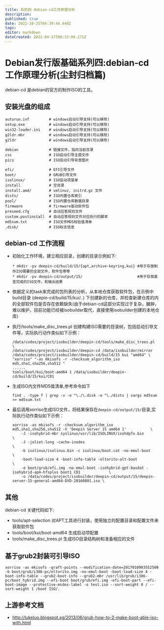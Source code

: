 ```yaml
---
title: 系列四 debian-cd工作原理分析
description: 
published: true
date: 2022-10-25T04:39:44.440Z
tags: 
editor: markdown
dateCreated: 2022-04-27T08:33:00.271Z
---
```


# Debian发行版基础系列四:debian-cd 工作原理分析(尘封归档篇)

debian-cd 是debian的官方的制作ISO的工具。

## 安装光盘的组成

```
autorun.inf         # windows启动引导支持(可以移除) 
setup.exe           # windows启动引导支持(可以移除) 
win32-loader.ini    # windows启动引导支持(可以移除)
g2ldr.mbr           # windows启动引导支持(可以移除)
g2ldr               # windows启动引导支持(可以移除)

debian              # 链接文件，指向当前目录
css                 # ISO启动引导主题文件 
pics                # ISO启动引导背景图片

efi/                # EFI引导文件
boot/               # GRUB引导文件 
isolinux/           # ISO启动项菜单 
install             # 空目录
install.amd/        # vmlinuz, initrd.gz 文件 
dists/              # ISO内置仓库索引
pool/               # ISO内置仓库数据目录
firmware            # firmware驱动软件包
preseed.cfg         # 自动应答规则文件
custom.postinstall  # 自动应答规则文件对应执行的脚本
md5sum.txt          # ISO文件MD5校验值清单
.disk/              # ISO标志信息
```

## debian-cd 工作流程

* 初始化工作环境，建立相应目录，创建的目录示例如下:

    ```
    * mkdir -pv deepin-cd/build/15/{apt,archive-keyring,kui} #用于存放制作ISO需要的全部文件，软件包等等
    * mkdir -pv deepin-cd/output/15/                         #用于存放直至完成的ISO文件，和输出结果
    ```
    
* 依据定义的task来完成的包列表的分析，从本地仓库获取软件包，在示例中build目录 (deepin-cd/build/15/kui/..) 下创建新的仓库，并检查新建仓库的内的全部软件包是否存在依赖缺失(由于debian-cd这部分实现过于复杂，臃肿，难以维护，目前功能已经被isobuilder取代，直接使用isobuilder创建的本地仓库)
* 执行/tools/make_disc_trees.pl 创建构建ISO需要的目录树，包括启动引导文件等，实际执行动作类似如下示例：

    ```
    /data/codes/project/isobuilder/deepin-cd/tools/make_disc_trees.pl                                                              \
    /data/codes/project/isobuilder/deepin-cd /data/isobuilder/mirror /data/codes/project/isobuilder/deepin-cd/build/15 kui "amd64" \
    "xorriso" "-as mkisofs -r -checksum_algorithm_iso md5,sha1,sha256,sha512 "
    ......
    tools/boot/kui/boot-amd64 1 /data/isobuilder/deepin-cd/build/15/kui/CD1
    ```

* 生成ISO内文件MD5值清单,参考命令如下

    ```
    find . -type f | grep -v -e ^\./\.disk -e ^\./dists | xargs md5sum >> md5sum.txt
    ```

* 最后调用xorriso生成ISO文件，将结果保存在`deepin-cd/output/15/`目录,实际执行动作类似如下示例：

    ```
    xorriso -as mkisofs -r -checksum_algorithm_iso md5,sha1,sha256,sha512 -V 'Deepin Server 15 amd64 1'           \
        -J -isohybrid-mbr syslinux/usr/lib/ISOLINUX/isohdpfx.bin                                              \
        -J -joliet-long -cache-inodes                                                                         \
        -b isolinux/isolinux.bin -c isolinux/boot.cat -no-emul-boot                                           \
        -boot-load-size 4 -boot-info-table -eltorito-alt-boot                                                 \
        -e boot/grub/efi.img -no-emul-boot -isohybrid-gpt-basdat -isohybrid-apm-hfsplus boot1 CD1             \
        -o /data/codes/project/isobuilder/deepin-cd/output/15/deepin-server-15-general-amd64-DVD-20160801.iso \
    ```

## 其他

debian-cd 关键代码如下:

* tools/apt-selection        对APT工具进行封装，使用独立的配置目录和配置文件来获取软件包
* tools/boot/kui/boot-amd64  生成启动项配置
* tools/make_disc_trees.pl   生成ISO目录结构树和准备相应的文件 

## 基于grub2封装可引导ISO

```
xorriso -as mkisofs -graft-points --modification-date=2017010903552500 -b boot/grub/i386-pc/eltorito.img -no-emul-boot -boot-load-size 4 -boot-info-table --grub2-boot-info --grub2-mbr /usr/lib/grub/i386-pc/boot_hybrid.img --efi-boot boot/grub/efi.img -efi-boot-part --efi-boot-image --protective-msdos-label -o test.iso --sort-weight 0 / --sort-weight 1 /boot ISO/.
```

## 上游参考文档
* <http://lukeluo.blogspot.sg/2013/06/grub-how-to-2-make-boot-able-iso-with.html>
